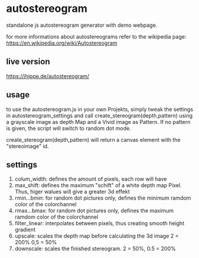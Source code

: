 # autostereogram
standalone js autostereogram generator with demo webpage.

for more informations about autostereograms refer to the wikipedia page:
https://en.wikipedia.org/wiki/Autostereogram

## live version
https://jhippe.de/autostereogram/

## usage
to use the autostereogram.js in your own Projekts, simply tweak the settings in autostereogram\_settings and call create\_stereogram(depth,pattern) using a grayscale image as depth Map and a Vivid image as Pattern. If no pattern is given, the script will switch to random dot mode.

create\_stereogram(depth,pattern) will return a canvas element with the "stereoimage" id. 

## settings
1. colum_width: defines the amount of pixels, each row will have
2. max_shift: defines the maximum "schift" of a white depth map Pixel. Thus, higer walues will give a greater 3d effekt
3. rmin...bmin: for random dot pictures only, defines the minimum ramdom color of the colorchannel
4. rmax...bmax: for random dot pictures only, defines the maximum ramdom color of the colorchannel
5. filter_linear: interpolates between pixels, thus creating smooth height gradient
6. upscale: scales the depth map before calculating the 3d image 2 = 200% 0,5 = 50%
7. downscale: scales the finished stereogram. 2 = 50%, 0.5 = 200%


